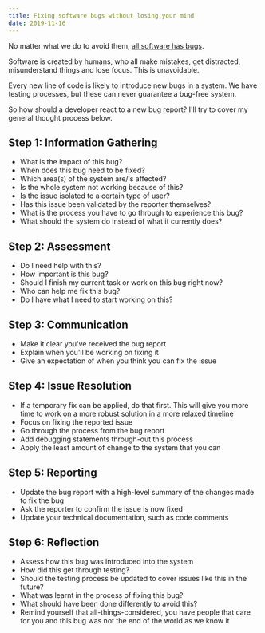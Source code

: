 ```yaml
---
title: Fixing software bugs without losing your mind
date: 2019-11-16
---
```


No matter what we do to avoid them, [all software has bugs](https://m.signalvnoise.com/software-has-bugs-this-is-normal/).

Software is created by humans, who all make mistakes, get distracted, misunderstand things and lose focus. This is unavoidable.

Every new line of code is likely to introduce new bugs in a system. We have testing processes, but these can never guarantee a bug-free system.

So how should a developer react to a new bug report? I'll try to cover my general thought process below.

## Step 1: Information Gathering

- What is the impact of this bug?
- When does this bug need to be fixed?
- Which area(s) of the system are/is affected?
- Is the whole system not working because of this?
- Is the issue isolated to a certain type of user?
- Has this issue been validated by the reporter themselves?
- What is the process you have to go through to experience this bug?
- What should the system do instead of what it currently does?

## Step 2: Assessment

- Do I need help with this?
- How important is this bug?
- Should I finish my current task or work on this bug right now?
- Who can help me fix this bug?
- Do I have what I need to start working on this?

## Step 3: Communication

- Make it clear you've received the bug report
- Explain when you'll be working on fixing it
- Give an expectation of when you think you can fix the issue

## Step 4: Issue Resolution

- If a temporary fix can be applied, do that first. This will give you more time to work on a more robust solution in a more relaxed timeline
- Focus on fixing the reported issue
- Go through the process from the bug report
- Add debugging statements through-out this process
- Apply the least amount of change to the system that you can

## Step 5: Reporting

- Update the bug report with a high-level summary of the changes made to fix the bug
- Ask the reporter to confirm the issue is now fixed
- Update your technical documentation, such as code comments

## Step 6: Reflection

- Assess how this bug was introduced into the system
- How did this get through testing?
- Should the testing process be updated to cover issues like this in the future?
- What was learnt in the process of fixing this bug?
- What should have been done differently to avoid this?
- Remind yourself that all-things-considered, you have people that care for you and this bug was not the end of the world as we know it
